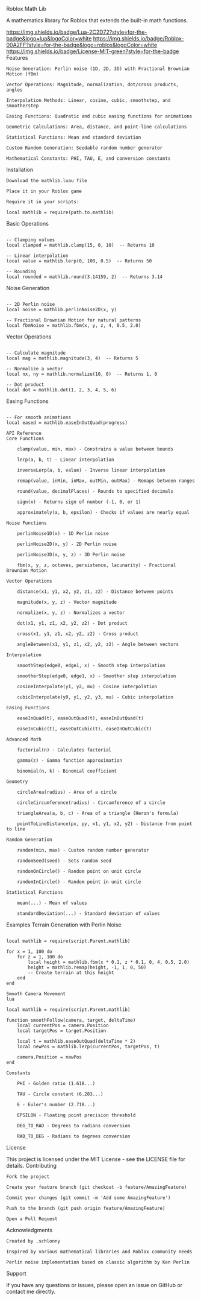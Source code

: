 Roblox Math Lib

A mathematics library for Roblox that extends the built-in math functions.

https://img.shields.io/badge/Lua-2C2D72?style=for-the-badge&logo=lua&logoColor=white
https://img.shields.io/badge/Roblox-00A2FF?style=for-the-badge&logo=roblox&logoColor=white
https://img.shields.io/badge/License-MIT-green?style=for-the-badge
Features

    Noise Generation: Perlin noise (1D, 2D, 3D) with Fractional Brownian Motion (fBm)

    Vector Operations: Magnitude, normalization, dot/cross products, angles

    Interpolation Methods: Linear, cosine, cubic, smoothstep, and smootherstep

    Easing Functions: Quadratic and cubic easing functions for animations

    Geometric Calculations: Area, distance, and point-line calculations

    Statistical Functions: Mean and standard deviation

    Custom Random Generation: Seedable random number generator

    Mathematical Constants: PHI, TAU, E, and conversion constants

Installation

    Download the mathlib.luau file

    Place it in your Roblox game

    Require it in your scripts:

```luau
local mathlib = require(path.to.mathlib)
```
Basic Operations
```luau

-- Clamping values
local clamped = mathlib.clamp(15, 0, 10)  -- Returns 10

-- Linear interpolation
local value = mathlib.lerp(0, 100, 0.5)  -- Returns 50

-- Rounding
local rounded = mathlib.round(3.14159, 2)  -- Returns 3.14
```

Noise Generation
```luau

-- 2D Perlin noise
local noise = mathlib.perlinNoise2D(x, y)

-- Fractional Brownian Motion for natural patterns
local fbmNoise = mathlib.fbm(x, y, z, 4, 0.5, 2.0)
```
Vector Operations
```luau

-- Calculate magnitude
local mag = mathlib.magnitude(3, 4)  -- Returns 5

-- Normalize a vector
local nx, ny = mathlib.normalize(10, 0)  -- Returns 1, 0

-- Dot product
local dot = mathlib.dot(1, 2, 3, 4, 5, 6)
```
Easing Functions
```luau

-- For smooth animations
local eased = mathlib.easeInOutQuad(progress)

API Reference
Core Functions

    clamp(value, min, max) - Constrains a value between bounds

    lerp(a, b, t) - Linear interpolation

    inverseLerp(a, b, value) - Inverse linear interpolation

    remap(value, inMin, inMax, outMin, outMax) - Remaps between ranges

    round(value, decimalPlaces) - Rounds to specified decimals

    sign(x) - Returns sign of number (-1, 0, or 1)

    approximately(a, b, epsilon) - Checks if values are nearly equal

Noise Functions

    perlinNoise1D(x) - 1D Perlin noise

    perlinNoise2D(x, y) - 2D Perlin noise

    perlinNoise3D(x, y, z) - 3D Perlin noise

    fbm(x, y, z, octaves, persistence, lacunarity) - Fractional Brownian Motion

Vector Operations

    distance(x1, y1, x2, y2, z1, z2) - Distance between points

    magnitude(x, y, z) - Vector magnitude

    normalize(x, y, z) - Normalizes a vector

    dot(x1, y1, z1, x2, y2, z2) - Dot product

    cross(x1, y1, z1, x2, y2, z2) - Cross product

    angleBetween(x1, y1, z1, x2, y2, z2) - Angle between vectors

Interpolation

    smoothStep(edge0, edge1, x) - Smooth step interpolation

    smootherStep(edge0, edge1, x) - Smoother step interpolation

    cosineInterpolate(y1, y2, mu) - Cosine interpolation

    cubicInterpolate(y0, y1, y2, y3, mu) - Cubic interpolation

Easing Functions

    easeInQuad(t), easeOutQuad(t), easeInOutQuad(t)

    easeInCubic(t), easeOutCubic(t), easeInOutCubic(t)

Advanced Math

    factorial(n) - Calculates factorial

    gamma(z) - Gamma function approximation

    binomial(n, k) - Binomial coefficient

Geometry

    circleArea(radius) - Area of a circle

    circleCircumference(radius) - Circumference of a circle

    triangleArea(a, b, c) - Area of a triangle (Heron's formula)

    pointToLineDistance(px, py, x1, y1, x2, y2) - Distance from point to line

Random Generation

    random(min, max) - Custom random number generator

    randomSeed(seed) - Sets random seed

    randomOnCircle() - Random point on unit circle

    randomInCircle() - Random point in unit circle

Statistical Functions

    mean(...) - Mean of values

    standardDeviation(...) - Standard deviation of values
```
Examples
Terrain Generation with Perlin Noise
```luau

local mathlib = require(script.Parent.mathlib)

for x = 1, 100 do
    for z = 1, 100 do
        local height = mathlib.fbm(x * 0.1, z * 0.1, 0, 4, 0.5, 2.0)
        height = mathlib.remap(height, -1, 1, 0, 50)
        -- Create terrain at this height
    end
end

Smooth Camera Movement
lua

local mathlib = require(script.Parent.mathlib)

function smoothFollow(camera, target, deltaTime)
    local currentPos = camera.Position
    local targetPos = target.Position
    
    local t = mathlib.easeOutQuad(deltaTime * 2)
    local newPos = mathlib.lerp(currentPos, targetPos, t)
    
    camera.Position = newPos
end
```
```luau
Constants

    PHI - Golden ratio (1.618...)

    TAU - Circle constant (6.283...)

    E - Euler's number (2.718...)

    EPSILON - Floating point precision threshold

    DEG_TO_RAD - Degrees to radians conversion

    RAD_TO_DEG - Radians to degrees conversion
```
License

This project is licensed under the MIT License - see the LICENSE file for details.
Contributing

    Fork the project

    Create your feature branch (git checkout -b feature/AmazingFeature)

    Commit your changes (git commit -m 'Add some AmazingFeature')

    Push to the branch (git push origin feature/AmazingFeature)

    Open a Pull Request

Acknowledgments

    Created by .schlonny

    Inspired by various mathematical libraries and Roblox community needs

    Perlin noise implementation based on classic algorithm by Ken Perlin

Support

If you have any questions or issues, please open an issue on GitHub or contact me directly.
